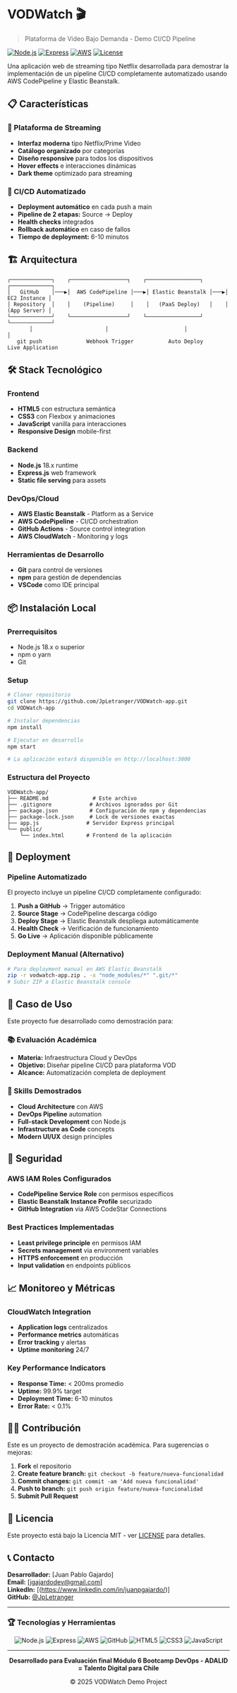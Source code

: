 # VODWatch 🎬
> Plataforma de Video Bajo Demanda - Demo CI/CD Pipeline

[![Node.js](https://img.shields.io/badge/Node.js-18.x-green.svg)](https://nodejs.org/)
[![Express](https://img.shields.io/badge/Express-4.x-blue.svg)](https://expressjs.com/)
[![AWS](https://img.shields.io/badge/AWS-CodePipeline-orange.svg)](https://aws.amazon.com/codepipeline/)
[![License](https://img.shields.io/badge/License-MIT-yellow.svg)](LICENSE)

Una aplicación web de streaming tipo Netflix desarrollada para demostrar la implementación de un pipeline CI/CD completamente automatizado usando AWS CodePipeline y Elastic Beanstalk.

## 📋 Características

### 🎥 Plataforma de Streaming
- **Interfaz moderna** tipo Netflix/Prime Video
- **Catálogo organizado** por categorías
- **Diseño responsive** para todos los dispositivos
- **Hover effects** e interacciones dinámicas
- **Dark theme** optimizado para streaming

### 🔄 CI/CD Automatizado
- **Deployment automático** en cada push a main
- **Pipeline de 2 etapas:** Source → Deploy
- **Health checks** integrados
- **Rollback automático** en caso de fallos
- **Tiempo de deployment:** 6-10 minutos

## 🏗️ Arquitectura

```
┌─────────────┐    ┌──────────────────┐    ┌─────────────────┐    ┌─────────────┐
│   GitHub    │───▶│  AWS CodePipeline │───▶│ Elastic Beanstalk │───▶│ EC2 Instance │
│ Repository  │    │    (Pipeline)     │    │   (PaaS Deploy)   │    │ (App Server) │
└─────────────┘    └──────────────────┘    └─────────────────┘    └─────────────┘
       │                       │                        │                    │
   git push              Webhook Trigger           Auto Deploy         Live Application
```

## 🛠️ Stack Tecnológico

### Frontend
- **HTML5** con estructura semántica
- **CSS3** con Flexbox y animaciones
- **JavaScript** vanilla para interacciones
- **Responsive Design** mobile-first

### Backend
- **Node.js** 18.x runtime
- **Express.js** web framework
- **Static file serving** para assets

### DevOps/Cloud
- **AWS Elastic Beanstalk** - Platform as a Service
- **AWS CodePipeline** - CI/CD orchestration  
- **GitHub Actions** - Source control integration
- **AWS CloudWatch** - Monitoring y logs

### Herramientas de Desarrollo
- **Git** para control de versiones
- **npm** para gestión de dependencias
- **VSCode** como IDE principal

## 📦 Instalación Local

### Prerrequisitos
- Node.js 18.x o superior
- npm o yarn
- Git

### Setup
```bash
# Clonar repositorio
git clone https://github.com/JpLetranger/VODWatch-app.git
cd VODWatch-app

# Instalar dependencias
npm install

# Ejecutar en desarrollo
npm start

# La aplicación estará disponible en http://localhost:3000
```

### Estructura del Proyecto
```
VODWatch-app/
├── README.md              # Este archivo
├── .gitignore            # Archivos ignorados por Git
├── package.json          # Configuración de npm y dependencias
├── package-lock.json     # Lock de versiones exactas
├── app.js               # Servidor Express principal
└── public/
    └── index.html       # Frontend de la aplicación
```

## 🚀 Deployment

### Pipeline Automatizado
El proyecto incluye un pipeline CI/CD completamente configurado:

1. **Push a GitHub** → Trigger automático
2. **Source Stage** → CodePipeline descarga código
3. **Deploy Stage** → Elastic Beanstalk despliega automáticamente
4. **Health Check** → Verificación de funcionamiento
5. **Go Live** → Aplicación disponible públicamente

### Deployment Manual (Alternativo)
```bash
# Para deployment manual en AWS Elastic Beanstalk
zip -r vodwatch-app.zip . -x "node_modules/*" ".git/*"
# Subir ZIP a Elastic Beanstalk console
```



## 🎯 Caso de Uso

Este proyecto fue desarrollado como demostración para:

### 📚 Evaluación Académica
- **Materia:** Infraestructura Cloud y DevOps
- **Objetivo:** Diseñar pipeline CI/CD para plataforma VOD
- **Alcance:** Automatización completa de deployment

### 💼 Skills Demostrados
- **Cloud Architecture** con AWS
- **DevOps Pipeline** automation
- **Full-stack Development** con Node.js
- **Infrastructure as Code** concepts
- **Modern UI/UX** design principles

## 🔐 Seguridad

### AWS IAM Roles Configurados
- **CodePipeline Service Role** con permisos específicos
- **Elastic Beanstalk Instance Profile** securizado
- **GitHub Integration** via AWS CodeStar Connections

### Best Practices Implementadas
- **Least privilege principle** en permisos IAM
- **Secrets management** via environment variables
- **HTTPS enforcement** en producción
- **Input validation** en endpoints públicos

## 📈 Monitoreo y Métricas

### CloudWatch Integration
- **Application logs** centralizados
- **Performance metrics** automáticas
- **Error tracking** y alertas
- **Uptime monitoring** 24/7

### Key Performance Indicators
- **Response Time:** < 200ms promedio
- **Uptime:** 99.9% target
- **Deployment Time:** 6-10 minutos
- **Error Rate:** < 0.1%



## 👨‍💻 Contribución

Este es un proyecto de demostración académica. Para sugerencias o mejoras:

1. **Fork** el repositorio
2. **Create feature branch:** `git checkout -b feature/nueva-funcionalidad`
3. **Commit changes:** `git commit -am 'Add nueva funcionalidad'`
4. **Push to branch:** `git push origin feature/nueva-funcionalidad`
5. **Submit Pull Request**

## 📄 Licencia

Este proyecto está bajo la Licencia MIT - ver [LICENSE](LICENSE) para detalles.

## 📞 Contacto

**Desarrollador:** [Juan Pablo Gajardo]  
**Email:** [jgajardodev@gmail.com]  
**LinkedIn:** [(https://www.linkedin.com/in/juanpgajardo/)]  
**GitHub:** [@JpLetranger](https://github.com/JpLetranger)

---

### 🏆 Tecnologías y Herramientas

<div align="center">
  
![Node.js](https://img.shields.io/badge/-Node.js-339933?style=flat-square&logo=node.js&logoColor=white)
![Express](https://img.shields.io/badge/-Express-000000?style=flat-square&logo=express&logoColor=white)
![AWS](https://img.shields.io/badge/-AWS-232F3E?style=flat-square&logo=amazon-aws&logoColor=white)
![GitHub](https://img.shields.io/badge/-GitHub-181717?style=flat-square&logo=github&logoColor=white)
![HTML5](https://img.shields.io/badge/-HTML5-E34F26?style=flat-square&logo=html5&logoColor=white)
![CSS3](https://img.shields.io/badge/-CSS3-1572B6?style=flat-square&logo=css3&logoColor=white)
![JavaScript](https://img.shields.io/badge/-JavaScript-F7DF1E?style=flat-square&logo=javascript&logoColor=black)

</div>

---

<div align="center">
  <p><strong>Desarrollado para Evaluación final Módulo 6 Bootcamp DevOps - ADALID = Talento Digital para Chile</strong></p>
  <p>© 2025 VODWatch Demo Project</p>
</div>